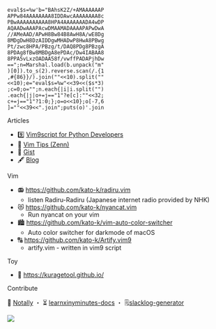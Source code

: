 ```
eval$s=%w'b="BAhsK2Z/+AMAAAAAAP
APPw84AAAAAAAA8IDDAwcAAAAAAAA8c
PBwAAAAAAAAAA8HPA4AAAAAAADA4wDP
AQAADwAAAPAcwDMAAMADAAAAPAPwDwA
//AMeAAD/APwH8Bw84B8AwH8A/wE8Dg
8MDgDwH8DzAIDDgwMHADwP8HwA8PBwg
Pt/zwc8HPA/PBzg/t/DAQ8PDg8PBzgA
8PDAg8fBw8MBDgA8ePDAc/Dw4IABAA8
8PPA5vLxzOADAA58f/vwffPADAPjhDw
==";n=Marshal.load(b.unpack("m"
)[0]).to_s(2).reverse.scan(/.{1
,#{86}}/).join(""<<10).split(""
<<10);e="eval$s=%w"<<39<<($s*3)
;c=0;o="";n.each{|i|i.split("")
.each{|j|o+=j=="1"?e[c]:""<<32;
c+=j=="1"?1:0;};o=o<<10};o[-7,6
]=""<<39<<".join";puts(o)'.join
```


Articles
- 9️⃣ [Vim9script for Python Developers](https://zenn.dev/kato_k/articles/4585f83764f38b) 
- 🍵 [Vim Tips (Zenn)](https://zenn.dev/topics/vimtips)
- 📝 [Gist](https://gist.github.com/mine)
- 🖋 [Blog](https://kato-k.github.io)

Vim
- 📻 https://github.com/kato-k/radiru.vim
  - listen Radiru-Radiru (Japanese internet radio provided by NHK)
- 😻 https://github.com/kato-k/nyancat.vim 
  - Run nyancat on your vim
- 🏙 https://github.com/kato-k/vim-auto-color-switcher
  - Auto color switcher for darkmode of macOS
- 🔠 https://github.com/kato-k/Artify.vim9
  - artify.vim - written in vim9 script

Toy
- 🐠 https://kuragetool.github.io/

Contribute

📔 [Notally](https://github.com/OmGodse/Notally) ・ 
⏳ [learnxinyminutes-docs](https://github.com/adambard/learnxinyminutes-docs) ・ 
🗒[slacklog-generator](https://github.com/vim-jp/slacklog-generator) 

[![](https://github-readme-stats.vercel.app/api?username=kato-k)](https://github.com/anuraghazra/github-readme-stats)

